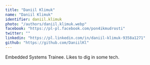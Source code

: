 ```yaml
---
title: "Daniil Klimuk"
name: "Daniil Klimuk"
identifier: daniil.klimuk
photo: "/authors/daniil.klimuk.webp"
facebook: "https://pl-pl.facebook.com/pon4ikmudrosti"
twitter: ""
linkedin: "https://pl.linkedin.com/in/daniil-klimuk-9358a1271"
github: "https://github.com/DaniilKl"
---
```

Embedded Systems Trainee. Likes to dig in some tech.
